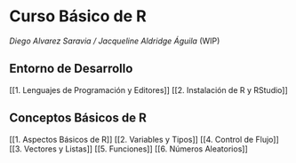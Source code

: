 # Curso Básico de R
*Diego Alvarez Saravia / Jacqueline Aldridge Águila*
(WIP)

## Entorno de Desarrollo
[[1. Lenguajes de Programación y Editores]]
[[2. Instalación de R y RStudio]]

## Conceptos Básicos de R
[[1. Aspectos Básicos de R]]
[[2. Variables y Tipos]]
[[4. Control de Flujo]]
[[3. Vectores y Listas]]
[[5. Funciones]]
[[6. Números Aleatorios]]